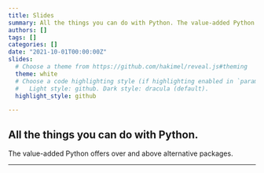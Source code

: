 ```yaml
---
title: Slides
summary: All the things you can do with Python. The value-added Python offers over and above alternative packages.
authors: []
tags: []
categories: []
date: "2021-10-01T00:00:00Z"
slides:
  # Choose a theme from https://github.com/hakimel/reveal.js#theming
  theme: white
  # Choose a code highlighting style (if highlighting enabled in `params.toml`)
  #   Light style: github. Dark style: dracula (default).
  highlight_style: github

---
```


## All the things you can do with Python. 

The value-added Python offers over and above alternative packages.

---

